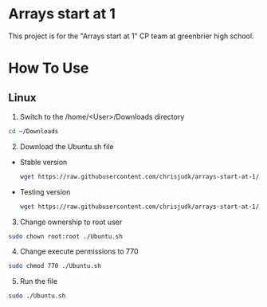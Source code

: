# Arrays start at 1
This project is for the "Arrays start at 1" CP team at greenbrier high school.
# How To Use
## Linux
1. Switch to the /home/\<User\>/Downloads directory 
```bash
cd ~/Downloads
```
2. Download the Ubuntu.sh file
- Stable version
	```bash
	wget https://raw.githubusercontent.com/chrisjudk/arrays-start-at-1/master/Ubuntu.sh
	```
- Testing version
	```bash
	wget https://raw.githubusercontent.com/chrisjudk/arrays-start-at-1/testing/Ubuntu.sh
	```
3. Change ownership to root user
```bash
sudo chown root:root ./Ubuntu.sh
```
4. Change execute permissions to 770
```bash
sudo chmod 770 ./Ubuntu.sh
```
5. Run the file
```bash
sudo ./Ubuntu.sh
```
